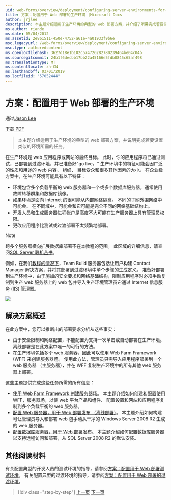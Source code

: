 ```yaml
---
uid: web-forms/overview/deployment/configuring-server-environments-for-web-deployment/scenario-configuring-a-production-environment-for-web-deployment
title: 方案：配置用于 Web 部署的生产环境 |Microsoft Docs
author: jrjlee
description: 本主题介绍适用于生产环境的典型的 web 部署方案，并介绍了所需完成若要设置类似的任务...
ms.author: riande
ms.date: 05/04/2012
ms.assetid: 2e861511-450e-4752-a61e-4a01933f9b6e
msc.legacyurl: /web-forms/overview/deployment/configuring-server-environments-for-web-deployment/scenario-configuring-a-production-environment-for-web-deployment
msc.type: authoredcontent
ms.openlocfilehash: 3627d18e1b102c574726282780239464be04c04b
ms.sourcegitcommit: 24b1f6decbb17bb22a45166e5fdb0845c65af498
ms.translationtype: MT
ms.contentlocale: zh-CN
ms.lasthandoff: 03/01/2019
ms.locfileid: "57052444"
---
```

<a name="scenario-configuring-a-production-environment-for-web-deployment"></a>方案：配置用于 Web 部署的生产环境
====================
通过[Jason Lee](https://github.com/jrjlee)

[下载 PDF](https://msdnshared.blob.core.windows.net/media/MSDNBlogsFS/prod.evol.blogs.msdn.com/CommunityServer.Blogs.Components.WeblogFiles/00/00/00/63/56/8130.DeployingWebAppsInEnterpriseScenarios.pdf)

> 本主题介绍适用于生产环境的典型的 web 部署方案，并说明完成若要设置类似的环境所需的任务。


在生产环境是 web 应用程序或网站的最终目标。 此时，你的应用程序将已通过测试，已部署到过渡环境，并已准备好"go live。" 生产环境中的特征可能会因广泛的性质和用途的 web 内容、 组织、 目标受众和很多其他因素的大小。 在企业级方案中，在生产环境可能具有以下特征：

- 环境包含多个负载平衡的 web 服务器和一个或多个数据库服务器，通常使用故障转移群集和数据库镜像。
- 如果环境是面向 Internet 的很可能从内部网络隔离。 不同的子网外围网络中可能会、 在不同域中，可能会和它可能是完全不同的网络基础结构上。
- 开发人员和生成服务器进程帐户是高度不大可能在生产服务器上具有管理员权限。
- 更改应用程序比测试或过渡部署不太频繁地部署。

> [!NOTE]
> 跨多个服务器横向扩展数据库部署不在本教程的范围。 此区域的详细信息，请查阅[SQL Server 联机丛书](https://technet.microsoft.com/library/ms130214.aspx)。


例如，在我们[教程的情况下](../deploying-web-applications-in-enterprise-scenarios/enterprise-web-deployment-scenario-overview.md)，Team Build 服务器包括让用户构建 Contact Manager 解决方案，并将其部署到过渡环境中单个步骤的生成定义。 准备好部署到生产环境中，由于施加的安全要求和网络基础结构，限制应用程序时必须手动复制到生产 web 服务器上的 web 包并导入生产环境管理员它通过 Internet 信息服务 (IIS) 管理器。

![](scenario-configuring-a-production-environment-for-web-deployment/_static/image1.png)

## <a name="solution-overview"></a>解决方案概述

在此方案中，您可以推断出的部署要求分析从这些事实：

- 由于安全限制和网络配置，不能配置为支持一次单击或自动部署在生产环境。 离线部署是在此方案中唯一的可行的方法。
- 在生产环境包括多个 web 服务器，因此可以使用 Web Farm Framework (WFF) 来创建服务器场。 使用此方法，管理员只需导入应用程序部署到一个 web 服务器 （主服务器），并在 WFF 复制生产环境中的所有其他 web 服务器上部署。

这些主题提供完成这些任务所需的所有信息：

- [使用 Web Farm Framework 创建服务器场](configuring-a-database-server-for-web-deploy-publishing.md)。 本主题介绍如何创建和配置使用 WFF，服务器场，以使 web 平台产品和组件、 配置设置和网站和应用程序复制到多个负载平衡的 web 服务器。
- [配置 Web 服务器，用于 Web 部署发布 （离线部署）](configuring-a-web-server-for-web-deploy-publishing-offline-deployment.md)。 本主题介绍如何构建可让管理员导入和部署 web 包手动从干净的 Windows Server 2008 R2 生成的 web 服务器。
- [配置数据库服务器，用于 Web 部署发布](configuring-a-database-server-for-web-deploy-publishing.md)。 本主题介绍如何配置数据库服务器以支持远程访问和部署，从 SQL Server 2008 R2 的默认安装。

## <a name="further-reading"></a>其他阅读材料

有关配置典型的开发人员的测试环境的指导，请参阅[方案：配置用于 Web 部署测试环境](scenario-configuring-a-test-environment-for-web-deployment.md)。 有关配置典型的过渡环境的指导，请参阅[方案：配置用于 Web 部署的过渡环境](scenario-configuring-a-staging-environment-for-web-deployment.md)。

> [!div class="step-by-step"]
> [上一页](scenario-configuring-a-staging-environment-for-web-deployment.md)
> [下一页](configuring-a-web-server-for-web-deploy-publishing-remote-agent.md)
